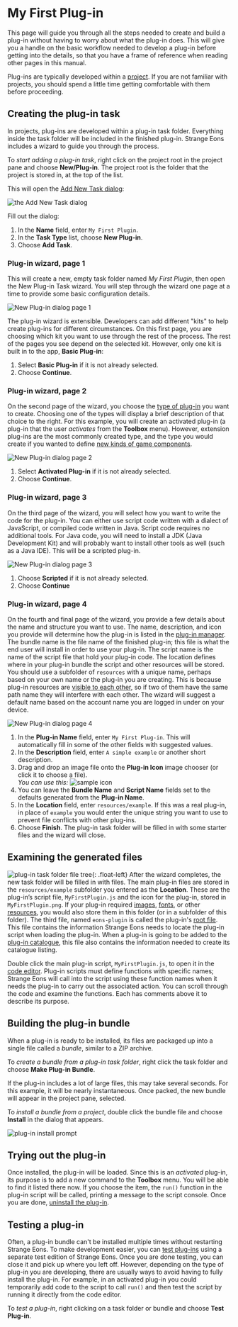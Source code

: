 # My First Plug-in

This page will guide you through all the steps needed to create and build a plug-in without having to worry about what the plug-in does. This will give you a handle on the basic workflow needed to develop a plug-in before getting into the details, so that you have a frame of reference when reading other pages in this manual.

Plug-ins are typically developed within a [project](um-proj-intro.md). If you are not familiar with projects, you should spend a little time getting comfortable with them before proceeding.

## Creating the plug-in task

In projects, plug-ins are developed within a plug-in task folder. Everything inside the task folder will be included in the finished plug-in. Strange Eons includes a wizard to guide you through the process.

To *start adding a plug-in task*, right click on the project root in the project pane and choose **New/Plug-in**. The project root is the folder that the project is stored in, at the top of the list.

This will open the [Add New Task dialog](um-proj-intro.md#adding-tasks):

![the Add New Task dialog](images/project-new-task.png)

Fill out the dialog:

1. In the **Name** field, enter `My First Plugin`.
2. In the **Task Type** list, choose **New Plug-in**.
3. Choose **Add Task**.

### Plug-in wizard, page 1

This will create a new, empty task folder named *My First Plugin*, then open the New Plug-in Task wizard. You will step through the wizard one page at a time to provide some basic configuration details.

![New Plug-in dialog page 1](images/new-plugin-1.png)

The plug-in wizard is extensible. Developers can add different "kits" to help create plug-ins for different circumstances. On this first page, you are choosing which kit you want to use through the rest of the process. The rest of the pages you see depend on the selected kit. However, only one kit is built in to the app, **Basic Plug-in**:

1. Select **Basic Plug-in** if it is not already selected.
2. Choose **Continue**.

### Plug-in wizard, page 2

On the second page of the wizard, you choose the [type of plug-in](dm-plugin-types.md) you want to create. Choosing one of the types will display a brief description of that choice to the right. For this example, you will create an activated plug-in (a plug-in that the user *activates* from the **Toolbox** menu). However, extension plug-ins are the most commonly created type, and the type you would create if you wanted to define [new kinds of game components](dm-diy.md).

![New Plug-in dialog page 2](images/new-plugin-2.png)

1. Select **Activated Plug-in** if it is not already selected.
2. Choose **Continue**.

### Plug-in wizard, page 3

On the third page of the wizard, you will select how you want to write the code for the plug-in. You can either use script code written with a dialect of JavaScript, or compiled code written in Java. Script code requires no additional tools. For Java code, you will need to install a JDK (Java Development Kit) and will probably want to install other tools as well (such as a Java IDE). This will be a scripted plug-in.

![New Plug-in dialog page 3](images/new-plugin-3.png)

1. Choose **Scripted** if it is not already selected.
2. Choose **Continue**

### Plug-in wizard, page 4

On the fourth and final page of the wizard, you provide a few details about the name and structure you want to use. The name, description, and icon you provide will determine how the plug-in is listed in the [plug-in manager](um-plugins-manager.md). The bundle name is the file name of the finished plug-in; this file is what the end user will install in order to use your plug-in. The script name is the name of the script file that hold your plug-in code. The location defines where in your plug-in bundle the script and other resources will be stored. You should use a subfolder of `resources` with a unique name, perhaps based on your own name or the plug-in you are creating. This is because plug-in resources are [visible to each other](dm-resources.md), so if two of them have the same path name they will interfere with each other. The wizard will suggest a default name based on the account name you are logged in under on your device.

![New Plug-in dialog page 4](images/new-plugin-4.png)

1. In the **Plug-in Name** field, enter `My First Plug-in`. This will automatically fill in some of the other fields with suggested values.
2. In the **Description** field, enter `A simple example` or another short description.
3. Drag and drop an image file onto the **Plug-in Icon** image chooser (or click it to choose a file).  
   *You can use this:* ![sample icon](images/my-first-plugin-icon.png)
4. You can leave the **Bundle Name** and **Script Name** fields set to the defaults generated from the **Plug-in Name**.
5. In the **Location** field, enter `resources/example`. If this was a real plug-in, in place of `example` you would enter the unique string you want to use to prevent file conflicts with other plug-ins.
6. Choose **Finish**. The plug-in task folder will be filled in with some starter files and the wizard will close.

## Examining the generated files

![plug-in task folder file tree](images/my-first-plugin-files.png){: .float-left} After the wizard completes, the new task folder will be filled in with files. The main plug-in files are stored in the `resources/example` subfolder you entered as the **Location**. These are the plug-in’s script file, `MyFirstPlugin.js` and the icon for the plug-in, stored in `MyFirstPlugin.png`. If your plug-in required [images](dm-res-image.md), [fonts](dm-res-font.md), or other [resources](dm-resources.md), you would also store them in this folder (or in a subfolder of this folder). The third file, named `eons-plugin` is called the plug-in's [root file](dm-eons-plugin.md). This file contains the information Strange Eons needs to locate the plug-in script when loading the plug-in. When a plug-in is going to be added to the [plug-in catalogue](um-plugins-catalogue.md), this file also contains the information needed to create its catalogue listing.

Double click the main plug-in script, `MyFirstPlugin.js`, to open it in the [code editor](dm-code-editor.md). Plug-in scripts must define functions with specific names; Strange Eons will call into the script using these function names when it needs the plug-in to carry out the associated action. You can scroll through the code and examine the functions. Each has comments above it to describe its purpose.

## Building the plug-in bundle

When a plug-in is ready to be installed, its files are packaged up into a single file called a *bundle*, similar to a ZIP archive.

To *create a bundle from a plug-in task folder*, right click the task folder and choose **Make Plug-in Bundle**.

If the plug-in includes a lot of large files, this may take several seconds. For this example, it will be nearly instantaneous. Once packed, the new bundle will appear in the project pane, selected.

To *install a bundle from a project*, double click the bundle file and choose **Install** in the dialog that appears.

![plug-in install prompt](images/install-bundle-prompt.png)

## Trying out the plug-in

Once installed, the plug-in will be loaded. Since this is an *activated* plug-in, its purpose is to add a new command to the **Toolbox** menu. You will be able to find it listed there now. If you choose the item, the `run()` function in the plug-in script will be called, printing a message to the script console. Once you are done, [uninstall the plug-in](um-plugins-manager.md#uninstalling-a-plug-in).

## Testing a plug-in

Often, a plug-in bundle can't be installed multiple times without restarting Strange Eons. To make development easier, you can [test plug-ins](dm-test-plugin.md) using a separate test edition of Strange Eons. Once you are done testing, you can close it and pick up where you left off. However, depending on the type of plug-in you are developing, there are usually ways to avoid having to fully install the plug-in. For example, in an activated plug-in you could temporarily add code to the script to call `run()` and then test the script by running it directly from the code editor.

To *test a plug-in*, right clicking on a task folder or bundle and choose **Test Plug-in**.